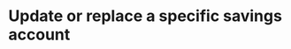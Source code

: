 #  Update or replace a specific savings account

<api-endpoint openapi-path="../../../openapi.yml" method="PUT" endpoint="/savings-accounts/{iban}"/>
